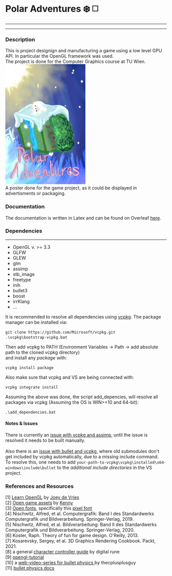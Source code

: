 # Polar Adventures :snowflake: :white_medium_square:
--- 
---
### Description
This is project designign and manufacturing a game using a low level GPU API. In particular the OpenGL framework was used. <br>
The project is done for the Computer Graphics course at TU Wien. <br>
<img src="https://github.com/NouNio/polar-adventures/blob/main/poster.jpg" width="250" height="375"> <br>
A poster done for the game project, as it could be displayed in advertisments or packaging.

### Documentation
The documentation is written in Latex and can be found on Overleaf [here](https://www.overleaf.com/read/gjymnhtjwbmf).

### Dependencies
---
- OpenGL v. >= 3.3
- GLFW
- GLEW
- glm
- assimp
- stb_image
- freetype
- inih
- bullet3
- boost
- irrKlang
- ...

It is recommended to resolve all dependencies using [vcpkg](https://vcpkg.io/en/index.html).
The package manager can be installed via: <br>
```shell
git clone https://github.com/Microsoft/vcpkg.git
.\vcpkg\bootstrap-vcpkg.bat
```
Then add vcpkg to PATH (Environment Variables -> Path -> add absolute path to the cloned vcpkg directory) <br>
and install any _package_ with:
```
vcpkg install package
```
Also make sure that vcpkg and VS are being connected with:
```
vcpkg integrate install
```
Assuming the above was done, the script add_depencies, will resolve all packages via vcpkg (Assuming the OS is WIN>=10 and 64-bit):
```
.\add_dependencies.bat
```
#### Notes & Issues
There is currently an [issue with vcpkg and assimp](https://github.com/microsoft/vcpkg/issues/21605), until the issue is resolved it needs to be built manually. <br>
<br>
Also there is an [issue with bullet and vcpkg](https://github.com/microsoft/vcpkg/issues/7877), where old submodules don't get included by vcpkg automatically, due to a missing include command.<br>
To resolve this, one needs to add `your-path-to-vcpkg\vcpkg\installed\x64-windows\include\bullet` to the _additional include directories_ in the VS project.

### References and Resources
[1]  [Learn OpenGL](https://learnopengl.com/About) by [Joey de Vries](https://github.com/JoeyDeVries) <br>
[2]  [Open game assets](https://opengameart.org/) by [Kenny](https://opengameart.org/users/kenney) <br>
[3]  [Open fonts](https://www.fontspace.com/category/pixel), specifically this [pixel font](https://www.fontspace.com/datcub-font-f69195) <br>
[4]  Nischwitz, Alfred, et al. Computergrafik: Band I des Standardwerks Computergrafik und Bildverarbeitung. Springer-Verlag, 2019. <br>
[5]  Nischwitz, Alfred, et al. Bildverarbeitung: Band II des Standardwerks Computergrafik und Bildverarbeitung. Springer-Verlag, 2020. <br>
[6]  Koster, Raph. Theory of fun for game design. O'Reilly, 2013. <br>
[7]  Kosarevsky, Sergey, et al. 3D Graphics Rendering Cookbook. Packt, 2021. <br>
[8]  a general [character controller guide](https://digitalrune.github.io/DigitalRune-Documentation/html/7cc27ced-9a65-4ddd-8b8e-fa817b7fe6b7.htm) by digital rune <br>
[9]  [opengl-tutorial](http://www.opengl-tutorial.org/) <br>
[10] a [web-video-series for bullet physics ](https://www.youtube.com/watch?v=wbu5MdsFYko) by thecplusplusguy <br>
[11] [bullet physics docs](https://pybullet.org/Bullet/BulletFull/index.html)
